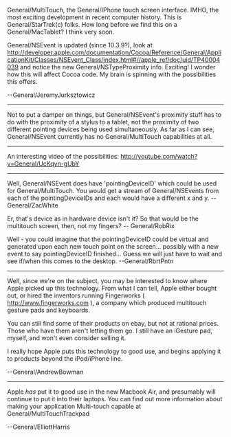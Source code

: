 General/MultiTouch, the General/IPhone touch screen interface.
IMHO, the most exciting development in recent computer history. This is General/StarTrek(c) folks. How long before we find this on a General/MacTablet? I think very soon.

General/NSEvent is updated (since 10.3.9?), look at http://developer.apple.com/documentation/Cocoa/Reference/General/ApplicationKit/Classes/NSEvent_Class/index.html#//apple_ref/doc/uid/TP40004039 and notice the new General/NSTypeProximity info. Exciting! I wonder how this will affect Cocoa code. My brain is spinning with the possibilities this offers.

--General/JeremyJurksztowicz

----
Not to put a damper on things, but General/NSEvent's proximity stuff has to do with the proximity of a stylus to a tablet, not the proximity of two different pointing devices being used simultaneously. As far as I can see, General/NSEvent currently has no General/MultiTouch capabilities at all.

----
An interesting video of the possibilities: http://youtube.com/watch?v=General/UcKqyn-gUbY

----
Well, General/NSEvent does have 'pointingDeviceID' which could be used for General/MultiTouch. You would get a stream of General/NSEvents from each of the pointingDeviceIDs and each would have a different x and y. --General/ZacWhite

Er, that's device as in hardware device isn't it? So that would be the multitouch screen, then, not my fingers? -- General/RobRix

Well - you could imagine that the pointingDeviceID could be virtual and generated upon each new touch point on the screen... possibly with a  new event to say pointingDeviceID finished... Guess we will just have to wait and see if/when this comes to the desktop. --General/RbrtPntn

----
Well, since we're on the subject, you may be interested to know where Apple picked up this technology.  From what I can tell, Apple either bought out, or hired the inventors running Fingerworks ( http://www.fingerworks.com ), a company which produced multitouch gesture pads and keyboards.  

You can still find some of their products on ebay, but not at rational prices.  Those who have them aren't letting them go.  I still have an iGesture pad, myself, and won't even consider selling it.

I really hope Apple puts this technology to good use, and begins applying it to products beyond the iPod/iPhone line.

--General/AndrewBowman

----
Apple *has* put it to good use in the new Macbook Air, and presumably will continue to put it into their laptops. You can find out more information about making your application Multi-touch capable at General/MultiTouchTrackpad

--General/ElliottHarris